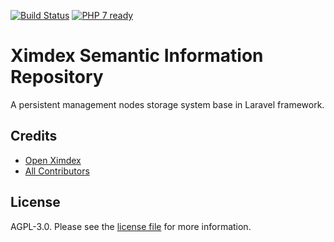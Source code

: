 [![Build Status](https://travis-ci.org/XIMDEX/xsir.svg?branch=develop)](https://travis-ci.org/XIMDEX/xsir)
[![PHP 7 ready](https://php7ready.timesplinter.ch/XIMDEX/xsir/develop/badge.svg)](https://travis-ci.org/XIMDEX/xsir)

# Ximdex Semantic Information Repository
A persistent management nodes storage system base in Laravel framework.

## Credits

- [Open Ximdex](https://github.com/ximdex)
- [All Contributors](../../contributors)

## License

AGPL-3.0. Please see the [license file](LICENSE) for more information.

